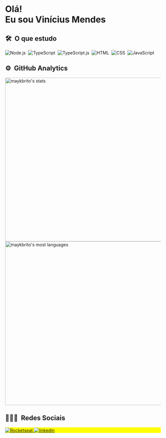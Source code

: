   

  <h1 align="left"> Olá! <img src="https://raw.githubusercontent.com/kaueMarques/kaueMarques/master/hi.gif" width="8px"></br>Eu sou Vinícius Mendes</h1>

  ## 🛠 &nbsp;O que estudo

![Node.js](https://img.shields.io/badge/-Node.js-05122A?style=flat&logo=node.js)&nbsp;
![TypeScript](https://img.shields.io/badge/-TypeScript-05122A?style=flat&logo=typescript)&nbsp;
![TypeScript.js](https://img.shields.io/badge/-Node.js-05122A?style=flat&logo=typescript )&nbsp;
![HTML](https://img.shields.io/badge/-HTML-05122A?style=flat&logo=HTML5)&nbsp;
![CSS](https://img.shields.io/badge/-CSS-05122A?style=flat&logo=CSS3&logoColor=1572B6)&nbsp;
![JavaScript](https://img.shields.io/badge/-JavaScript-05122A?style=flat&logo=javascript)&nbsp;

  
  ## ⚙️ &nbsp;GitHub Analytics
  
  <p align="left">
<img width="530em" src="https://github-readme-stats.vercel.app/api?username=ViniciusMendesLima&show_icons=true&theme=vision-friendly-dark" alt="maykbrito's stats"/>
<img width="530em" src="https://github-readme-stats.vercel.app/api/top-langs/?username=ViniciusMendesLima&layout=compact&theme=vision-friendly-dark" alt="maykbrito's most languages"/>
</p>

## 👨🏽‍🦲 &nbsp;Redes Sociais

<p align="left" style="background:yellow">

<a href="https://app.rocketseat.com.br/me/vinicius-mendes-lima-03344" target="_blank">
  <img align="center" src="https://img.shields.io/badge/-ViniciusMendes(Rocketseat)-05122A?style=flat&logo=Rocketseat" alt="Rocketseat"/>  
</a>
<a href="https://www.linkedin.com/in/vinicius-mendes-lima-73409872" target="_blank">
  <img align="center" src="https://img.shields.io/badge/-ViniciusMendes-05122A?style=flat&logo=linkedin" alt="linkedin"/>
</p>
  
<!--
**ViniciusMendesLima/ViniciusMendesLima** is a ✨ _special_ ✨ repository because its `README.md` (this file) appears on your GitHub profile.

Here are some ideas to get you started:

- 🔭 I’m currently working on ...
- 🌱 I’m currently learning ...
- 👯 I’m looking to collaborate on ...
- 🤔 I’m looking for help with ...
- 💬 Ask me about ...
- 📫 How to reach me: ...
- 😄 Pronouns: ...
- ⚡ Fun fact: ...
-->
